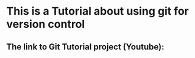 # This is a Tutorial about using git for version control

## The link to Git Tutorial project (Youtube):

